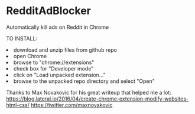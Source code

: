 # RedditAdBlocker
Automatically kill ads on Reddit in Chrome

TO INSTALL:

<li>download and unzip files from github repo</li>
<li>open Chrome</li>
<li>browse to "chrome://extensions"</li>
<li>check box for "Developer mode"</li>
<li>click on "Load unpacked extension..."</li>
<li>browse to the unpacked repo directory and select "Open"</li>

Thanks to Max Novakovic for his great writeup that helped me a lot:
https://blog.lateral.io/2016/04/create-chrome-extension-modify-websites-html-css/
https://twitter.com/maxnovakovic
